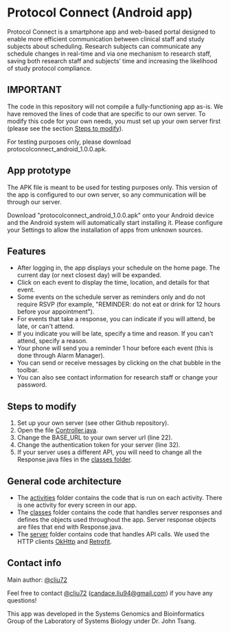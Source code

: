 # Protocol Connect (Android app)
Protocol Connect is a smartphone app and web-based portal designed to enable more efficient communication between clinical staff and study subjects about scheduling. Research subjects can communicate any schedule changes in real-time and via one mechanism to research staff, saving both research staff and subjects’ time and increasing the likelihood of study protocol compliance.

## IMPORTANT
The code in this repository will not compile a fully-functioning app as-is. We have removed the lines of code that are specific to our own server. To modify this code for your own needs, you must set up your own server first (please see the section [Steps to modify](https://github.com/niaid/protocolconnect_android#steps-to-modify)).

For testing purposes only, please download protocolconnect_android_1.0.0.apk.

## App prototype
The APK file is meant to be used for testing purposes only. This version of the app is configured to our own server, so any communication will be through our server.

Download "protocolconnect_android_1.0.0.apk" onto your Android device and the Android system will automatically start installing it. Please configure your Settings to allow the installation of apps from unknown sources.

## Features
* After logging in, the app displays your schedule on the home page. The current day (or next closest day) will be expanded.
* Click on each event to display the time, location, and details for that event.
* Some events on the schedule server as reminders only and do not require RSVP (for example, "REMINDER: do not eat or drink for 12 hours before your appointment").
* For events that take a response, you can indicate if you will attend, be late, or can't attend.
* If you indicate you will be late, specify a time and reason. If you can't attend, specify a reason.
* Your phone will send you a reminder 1 hour before each event (this is done through Alarm Manager).
* You can send or receive messages by clicking on the chat bubble in the toolbar.
* You can also see contact information for research staff or change your password. 

## Steps to modify
1. Set up your own server (see other Github repository).
2. Open the file [Controller.java](https://github.com/niaid/protocolconnect_android/blob/master/app/src/main/java/niaid/lsb/protocolconnect/server/Controller.java).
3. Change the BASE_URL to your own server url (line 22).
4. Change the authentication token for your server (line 32).
5. If your server uses a different API, you will need to change all the Response.java files in the [classes folder](https://github.com/niaid/protocolconnect_android/tree/master/app/src/main/java/niaid/lsb/protocolconnect/classes).

## General code architecture
* The [activities](https://github.com/niaid/protocolconnect_android/tree/master/app/src/main/java/niaid/lsb/protocolconnect/activities) folder contains the code that is run on each activity. There is one activity for every screen in our app.
* The [classes](https://github.com/niaid/protocolconnect_android/tree/master/app/src/main/java/niaid/lsb/protocolconnect/classes) folder contains the code that handles server responses and defines the objects used throughout the app. Server response objects are files that end with Response.java.
* The [server](https://github.com/niaid/protocolconnect_android/tree/master/app/src/main/java/niaid/lsb/protocolconnect/server) folder contains code that handles API calls. We used the HTTP clients [OkHttp](http://square.github.io/okhttp/) and [Retrofit](http://square.github.io/retrofit/).

## Contact info
Main author: [@cliu72](https://github.com/cliu72)

Feel free to contact [@cliu72](https://github.com/cliu72) (candace.liu94@gmail.com) if you have any questions!

This app was developed in the Systems Genomics and Bioinformatics Group of the Laboratory of Systems Biology under Dr. John Tsang.
